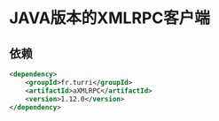 # JAVA版本的XMLRPC客户端

## 依赖

```xml
<dependency>
    <groupId>fr.turri</groupId>
    <artifactId>aXMLRPC</artifactId>
    <version>1.12.0</version>
</dependency>
```

